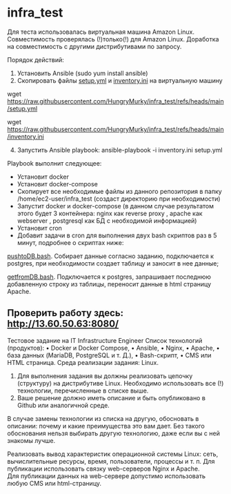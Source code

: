 # infra_test
Для теста использовалась виртуальная машина Amazon Linux. 
Совместимость проверялась (!)только(!) для Amazon Linux.
Доработка на совместимость с другими дистрибутивами по запросу.

Порядок действий:
1) Установить Ansible (sudo yum install ansible)
2) Скопировать файлы [setup.yml](https://github.com/HungryMurky/infra_test/blob/main/setup.yml) и [inventory.ini](https://github.com/HungryMurky/infra_test/blob/main/inventory.ini) на виртуальную машину

  wget https://raw.githubusercontent.com/HungryMurky/infra_test/refs/heads/main/setup.yml
  
  wget https://raw.githubusercontent.com/HungryMurky/infra_test/refs/heads/main/inventory.ini
  
4) Запустить Ansible playbook: ansible-playbook -i inventory.ini setup.yml

Playbook выполнит следующее:
- Установит docker
- Установит docker-compose
- Скопирует все необходимые файлы из данного репозитория в папку /home/ec2-user/infra_test (создаст директорию при необходимости)
- Запустит docker и docker-compose (в данном случае результатом этого будет 3 контейнера: nginx как reverse proxy , apache как webserver , postgresql как БД с необходимой информацией)
- Установит cron
- Добавит задачи в cron для выполнения двух bash скриптов раз в 5 минут, подробнее о скриптах ниже:

[pushtoDB.bash](https://github.com/HungryMurky/infra_test/blob/main/pushtoDB.bash). Собирает данные согласно заданию, подключается к postgres, при необходимости создает таблицу и заносит в нее данные;

[getfromDB.bash](https://github.com/HungryMurky/infra_test/blob/main/getfromDB.bash). Подключается к postgres, запрашивает последнюю добавленную строку из таблицы, переносит данные в html страницу Apache.

Проверить работу здесь: http://13.60.50.63:8080/
-----------------------------------------------------------------------------------------------------------------------------------------------------------------------------------------------------------
Тестовое задание на IT Infrastructure Engineer
Список технологий (продуктов): 
•	Docker и Docker Compose, 
•	Ansible, 
•	Nginx, 
•	Apache, 
•	база данных (MariaDB, PostgreSQL и т. Д.), 
•	Bash-скрипт, 
•	CMS или HTML страница.
Среда реализации задания: Linux.

1.	Для выполнения задания вы должны реализовать цепочку (структуру) на дистрибутиве Linux. Необходимо использовать все (!) технологии, перечисленные в списке выше. 
2.	Ваше решение должно иметь описание и быть опубликовано в Github или аналогичной среде.

В случае замены технологии из списка на другую, обосновать в описании: почему и какие преимущества это вам дает. Без такого обоснования нельзя выбирать другую технологию, даже если вы с ней знакомы лучше.

Реализовать вывод характеристик операционной системы Linux: сеть, вычислительные ресурсы, время, пользователи, процессы и т. п.
Для публикации использовать связку web-серверов Nginx и Apache.  
Для публикации данных на web-сервере допустимо использовать любую CMS или html-страницу.
